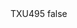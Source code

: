 <?xml version="1.0" encoding="UTF-8"?>
<CustomMetadata xmlns="http://soap.sforce.com/2006/04/metadata">
    <label>TXU495</label>
    <protected>false</protected>
</CustomMetadata>

